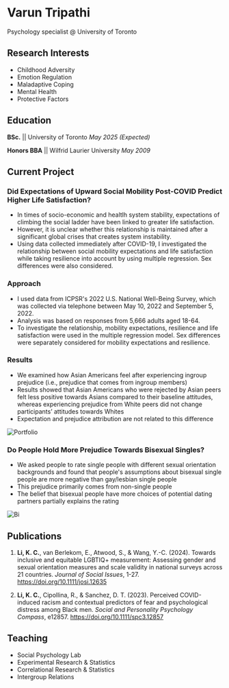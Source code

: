 
# Varun Tripathi
Psychology specialist @ University of Toronto

## Research Interests
- Childhood Adversity 
- Emotion Regulation
- Maladaptive Coping
- Mental Health 
- Protective Factors 

## Education
**BSc.** || University of Toronto *May 2025 (Expected)*

**Honors BBA**  || 
Wilfrid Laurier University *May 2009*			        		


## Current Project
### Did Expectations of Upward Social Mobility Post-COVID Predict Higher Life Satisfaction?

- In times of socio-economic and healtlh system stability, expectations of climbing the social ladder have been linked to greater life satisfaction.
- However, it is unclear whether this relationship is maintained after a significant global crises that creates system instability. 
- Using data collected immediately after COVID-19, I investigated the relationship between social mobility expectations and life satisfaction while taking resilience into account by using multiple regression. Sex differences were also considered.     

### Approach

- I used data from ICPSR's 2022 U.S. National Well-Being Survey, which was collected via telephone between May 10, 2022 and September 5, 2022. 
- Analysis was based on responses from 5,666 adults aged 18-64.  
- To investigate the relationship, mobility expectations, resilience and life satisfaction were used in the multiple regression model. Sex differences were separately considered for mobility expectations and resilience. 


### Results

- We examined how Asian Americans feel after experiencing ingroup prejudice (i.e., prejudice that comes from ingroup members)
- Results showed that Asian Americans who were rejected by Asian peers felt less positive towards Asians compared to their baseline attitudes, whereas experiencing prejudice from White peers did not change participants’ attitudes towards Whites
- Expectation and prejudice attribution are not related to this difference

![Portfolio](/assets/Main.png)

### Do People Hold More Prejudice Towards Bisexual Singles?

- We asked people to rate single people with different sexual orientation backgrounds and found that people's assumptions about bisexual single people are more negative than gay/lesbian single people 
- This prejudice primarily comes from non-single people 
- The belief that bisexual people have more choices of potential dating partners partially explains the rating

![Bi](/assets/img/bisingle.png)


## Publications
1.	**Li, K. C.**, van Berlekom, E., Atwood, S., & Wang, Y.-C. (2024). Towards inclusive and equitable LGBTIQ+ measurement: Assessing gender and sexual orientation measures and scale validity in national surveys across 21 countries. *Journal of Social Issues*, 1-27. https://doi.org/10.1111/josi.12635 

2.	**Li, K. C.**, Cipollina, R., & Sanchez, D. T. (2023). Perceived COVID-induced racism and contextual predictors of fear and psychological distress among Black men. *Social and Personality Psychology Compass*, e12857. https://doi.org/10.1111/spc3.12857

## Teaching
- Social Psychology Lab
- Experimental Research & Statistics
- Correlational Research & Statistics
- Intergroup Relations
